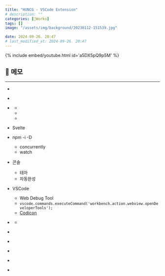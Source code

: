 ```yaml
---
title: "HUNCG - VSCode Extension"
# description: ""
categories: [🍇Works]
tags: []
image: "/assets/img/background/20230112-151539.jpg"

date: 2024-09-26. 20:47
# last_modified_at: 2024-09-26. 20:47
---
```


{% include embed/youtube.html id='a5DX5pQ9p5M' %}

## 📀 메모

---

- [](https://kwon-eb.tistory.com/entry/vscode-vscode%EC%97%90-extension-%EB%A7%8C%EB%93%A4%EC%96%B4%EC%84%9C-%EB%B0%B0%ED%8F%AC%ED%95%B4%EB%B3%B4%EA%B8%B0)

- [](https://velog.io/@tataki26/VS-Code-Extension-%EC%8A%A4%ED%84%B0%EB%94%94)

- [](https://code.visualstudio.com/api)
  - [](https://code.visualstudio.com/docs/nodejs/nodejs-debugging)
  - [](https://code.visualstudio.com/api/extension-guides/overview)
  - [](https://code.visualstudio.com/api/references/contribution-points)

- Svelte

- npm -i -D
  - concurrently
  - watch

- 콘솔
  - 테마
  - 자동완성

- VSCode
  - Web Debug Tool
  - `vscode.commands.executeCommand('workbench.action.webview.openDeveloperTools');`
  - [Codicon](https://microsoft.github.io/vscode-codicons/dist/codicon.html)

- [](https://omoknooni.tistory.com/m/44)
  - [](https://github.com/benawad/vsinder/blob/master/packages/extension/src/extension.ts)

- [](https://code.visualstudio.com/api/working-with-extensions/continuous-integration)
- [](https://velog.io/@tataki26/%EA%B7%BC%EB%AC%B4-%EC%9D%BC%EC%A7%80-VS-Code-Extension-%EC%8A%A4%ED%84%B0%EB%94%943)
- [](https://learn.microsoft.com/en-us/azure/logic-apps/create-single-tenant-workflows-visual-studio-code)
- [](https://bio-info.tistory.com/124)
- [](https://youtu.be/a5DX5pQ9p5M?si=-Q9UbElmAOJXS65C)
